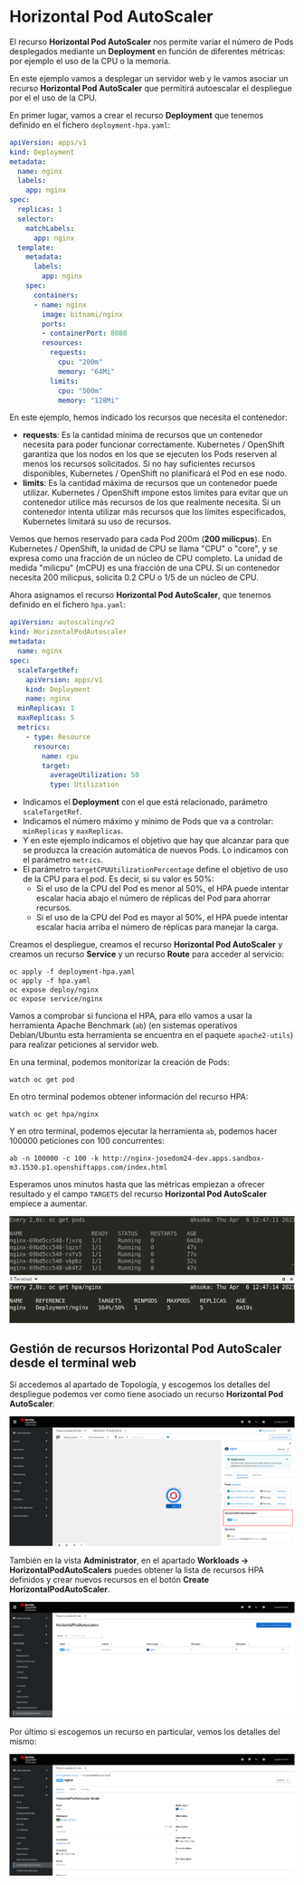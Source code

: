 # Horizontal Pod AutoScaler

El recurso **Horizontal Pod AutoScaler** nos permite variar el número de Pods desplegados mediante un **Deployment** en función de diferentes métricas: por ejemplo el uso de la CPU o la memoria.

En este ejemplo vamos a desplegar un servidor web y le vamos asociar un recurso **Horizontal Pod AutoScaler** que permitirá autoescalar el despliegue por el el uso de la CPU.

En primer lugar, vamos a crear el recurso **Deployment** que tenemos definido en el fichero `deployment-hpa.yaml`:

```yaml
apiVersion: apps/v1
kind: Deployment
metadata:
  name: nginx
  labels:
    app: nginx
spec:
  replicas: 1
  selector:
    matchLabels:
      app: nginx
  template:
    metadata:
      labels:
        app: nginx
    spec:
      containers:
      - name: nginx
        image: bitnami/nginx
        ports:
        - containerPort: 8080
        resources:
          requests:
            cpu: "200m"
            memory: "64Mi"
          limits:
            cpu: "500m"
            memory: "128Mi"
```

En este ejemplo, hemos indicado los recursos que necesita el contenedor:

* **requests**: Es la cantidad mínima de recursos que un contenedor necesita para poder funcionar correctamente. Kubernetes / OpenShift garantiza que los nodos en los que se ejecuten los Pods reserven al menos los recursos solicitados. Si no hay suficientes recursos disponibles, Kubernetes / OpenShift no planificará el Pod en ese nodo.
* **limits**: Es la cantidad máxima de recursos que un contenedor puede utilizar. Kubernetes / OpenShift impone estos límites para evitar que un contenedor utilice más recursos de los que realmente necesita. Si un contenedor intenta utilizar más recursos que los límites especificados, Kubernetes limitará su uso de recursos.

Vemos que hemos reservado para cada Pod 200m (**200 milicpus**). En Kubernetes / OpenShift, la unidad de CPU se llama "CPU" o "core", y se expresa como una fracción de un núcleo de CPU completo.  La unidad de medida "milicpu" (mCPU) es una fracción de una CPU. Si un contenedor necesita 200 milicpus, solicita 0.2 CPU o 1/5 de un núcleo de CPU. 

Ahora asignamos el recurso **Horizontal Pod AutoScaler**, que tenemos definido en el fichero `hpa.yaml`:

```yaml
apiVersion: autoscaling/v2
kind: HorizontalPodAutoscaler
metadata:
  name: nginx
spec:
  scaleTargetRef:
    apiVersion: apps/v1
    kind: Deployment
    name: nginx
  minReplicas: 1
  maxReplicas: 5
  metrics:
    - type: Resource
      resource:
        name: cpu
        target:
          averageUtilization: 50
          type: Utilization
```

* Indicamos el **Deployment** con el que está relacionado, parámetro `scaleTargetRef`.
* Indicamos el número máximo y mínimo de Pods que va a controlar: `minReplicas` y `maxReplicas`.
* Y en este ejemplo indicamos el objetivo que hay que alcanzar para que se produzca la creación automática de nuevos Pods. Lo indicamos con el parámetro `metrics`.
* El parámetro `targetCPUUtilizationPercentage` define el objetivo de uso de la CPU para el pod. Es decir, si su valor es 50%:
    * Si el uso de la CPU del Pod es menor al 50%, el HPA puede intentar escalar hacia abajo el número de réplicas del Pod para ahorrar recursos. 
    * Si el uso de la CPU del Pod es mayor al 50%, el HPA puede intentar escalar hacia arriba el número de réplicas para manejar la carga.

Creamos el despliegue, creamos el recurso **Horizontal Pod AutoScaler** y creamos un recurso **Service** y un recurso **Route** para acceder al servicio:

    oc apply -f deployment-hpa.yaml
    oc apply -f hpa.yaml
    oc expose deploy/nginx
    oc expose service/nginx

Vamos a comprobar si funciona el HPA, para ello vamos a usar la herramienta Apache Benchmark (`ab`) (en sistemas operativos Debian/Ubuntu esta herramienta se encuentra en el paquete `apache2-utils`) para realizar peticiones al servidor web. 

En una terminal, podemos monitorizar la creación de Pods:

    watch oc get pod

En otro terminal podemos obtener información del recurso HPA:

    watch oc get hpa/nginx

Y en otro terminal, podemos ejecutar la herramienta `ab`, podemos hacer 100000 peticiones con 100 concurrentes:

    ab -n 100000 -c 100 -k http://nginx-josedom24-dev.apps.sandbox-m3.1530.p1.openshiftapps.com/index.html

Esperamos unos minutos hasta que las métricas empiezan a ofrecer resultado y el campo `TARGETS` del recurso **Horizontal Pod AutoScaler** empiece a aumentar. 

![hpa](img/hpa1.png)


## Gestión de recursos Horizontal Pod AutoScaler desde el terminal web

Si accedemos al apartado de Topología, y escogemos los detalles del despliegue podemos ver como tiene asociado un recurso **Horizontal Pod AutoScaler**:

![hpa](img/hpa2.png)

También en la vista **Administrator**, en el apartado **Workloads -> HorizontalPodAutoScalers** puedes obtener la lista de recursos HPA definidos y crear nuevos recursos en el botón **Create HorizontalPodAutoScaler**.

![hpa](img/hpa3.png)

Por último si escogemos un recurso en particular, vemos los detalles del mismo:

![hpa](img/hpa4.png)